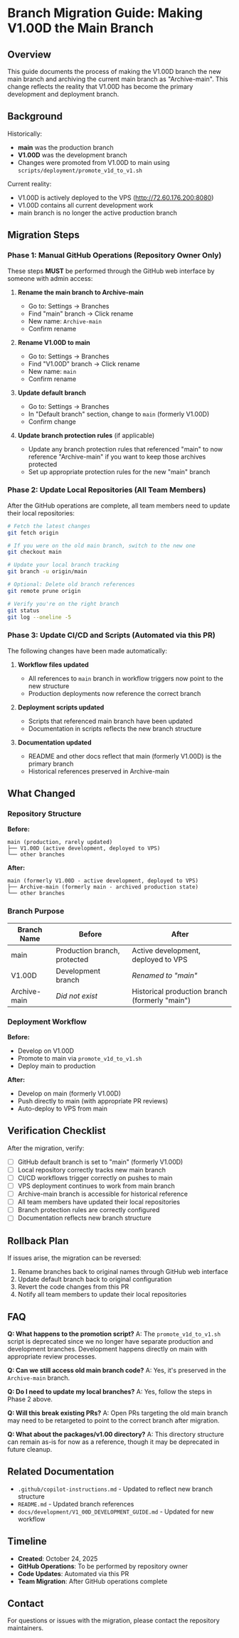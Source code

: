 # Branch Migration Guide: Making V1.00D the Main Branch

## Overview

This guide documents the process of making the V1.00D branch the new main branch and archiving the current main branch as "Archive-main". This change reflects the reality that V1.00D has become the primary development and deployment branch.

## Background

Historically:
- **main** was the production branch
- **V1.00D** was the development branch
- Changes were promoted from V1.00D to main using `scripts/deployment/promote_v1d_to_v1.sh`

Current reality:
- V1.00D is actively deployed to the VPS (http://72.60.176.200:8080)
- V1.00D contains all current development work
- main branch is no longer the active production branch

## Migration Steps

### Phase 1: Manual GitHub Operations (Repository Owner Only)

These steps **MUST** be performed through the GitHub web interface by someone with admin access:

1. **Rename the main branch to Archive-main**
   - Go to: Settings → Branches
   - Find "main" branch → Click rename
   - New name: `Archive-main`
   - Confirm rename

2. **Rename V1.00D to main**
   - Go to: Settings → Branches
   - Find "V1.00D" branch → Click rename
   - New name: `main`
   - Confirm rename

3. **Update default branch**
   - Go to: Settings → Branches
   - In "Default branch" section, change to `main` (formerly V1.00D)
   - Confirm change

4. **Update branch protection rules** (if applicable)
   - Update any branch protection rules that referenced "main" to now reference "Archive-main" if you want to keep those archives protected
   - Set up appropriate protection rules for the new "main" branch

### Phase 2: Update Local Repositories (All Team Members)

After the GitHub operations are complete, all team members need to update their local repositories:

```bash
# Fetch the latest changes
git fetch origin

# If you were on the old main branch, switch to the new one
git checkout main

# Update your local branch tracking
git branch -u origin/main

# Optional: Delete old branch references
git remote prune origin

# Verify you're on the right branch
git status
git log --oneline -5
```

### Phase 3: Update CI/CD and Scripts (Automated via this PR)

The following changes have been made automatically:

1. **Workflow files updated**
   - All references to `main` branch in workflow triggers now point to the new structure
   - Production deployments now reference the correct branch

2. **Deployment scripts updated**
   - Scripts that referenced main branch have been updated
   - Documentation in scripts reflects the new branch structure

3. **Documentation updated**
   - README and other docs reflect that main (formerly V1.00D) is the primary branch
   - Historical references preserved in Archive-main

## What Changed

### Repository Structure

**Before:**
```
main (production, rarely updated)
├── V1.00D (active development, deployed to VPS)
└── other branches
```

**After:**
```
main (formerly V1.00D - active development, deployed to VPS)
├── Archive-main (formerly main - archived production state)
└── other branches
```

### Branch Purpose

| Branch Name | Before | After |
|------------|--------|-------|
| main | Production branch, protected | Active development, deployed to VPS |
| V1.00D | Development branch | *Renamed to "main"* |
| Archive-main | *Did not exist* | Historical production branch (formerly "main") |

### Deployment Workflow

**Before:**
- Develop on V1.00D
- Promote to main via `promote_v1d_to_v1.sh`
- Deploy main to production

**After:**
- Develop on main (formerly V1.00D)
- Push directly to main (with appropriate PR reviews)
- Auto-deploy to VPS from main

## Verification Checklist

After the migration, verify:

- [ ] GitHub default branch is set to "main" (formerly V1.00D)
- [ ] Local repository correctly tracks new main branch
- [ ] CI/CD workflows trigger correctly on pushes to main
- [ ] VPS deployment continues to work from main branch
- [ ] Archive-main branch is accessible for historical reference
- [ ] All team members have updated their local repositories
- [ ] Branch protection rules are correctly configured
- [ ] Documentation reflects new branch structure

## Rollback Plan

If issues arise, the migration can be reversed:

1. Rename branches back to original names through GitHub web interface
2. Update default branch back to original configuration
3. Revert the code changes from this PR
4. Notify all team members to update their local repositories

## FAQ

**Q: What happens to the promotion script?**
A: The `promote_v1d_to_v1.sh` script is deprecated since we no longer have separate production and development branches. Development happens directly on main with appropriate review processes.

**Q: Can we still access old main branch code?**
A: Yes, it's preserved in the `Archive-main` branch.

**Q: Do I need to update my local branches?**
A: Yes, follow the steps in Phase 2 above.

**Q: Will this break existing PRs?**
A: Open PRs targeting the old main branch may need to be retargeted to point to the correct branch after migration.

**Q: What about the packages/v1.00 directory?**
A: This directory structure can remain as-is for now as a reference, though it may be deprecated in future cleanup.

## Related Documentation

- `.github/copilot-instructions.md` - Updated to reflect new branch structure
- `README.md` - Updated branch references
- `docs/development/V1_00D_DEVELOPMENT_GUIDE.md` - Updated for new workflow

## Timeline

- **Created**: October 24, 2025
- **GitHub Operations**: To be performed by repository owner
- **Code Updates**: Automated via this PR
- **Team Migration**: After GitHub operations complete

## Contact

For questions or issues with the migration, please contact the repository maintainers.
